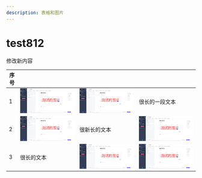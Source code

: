 ```yaml
---
description: 表格和图片
---
```


# test812

修改新内容

| 序号 |                                          |                                         |                                          |
| -- | ---------------------------------------- | --------------------------------------- | ---------------------------------------- |
| 1  | ![](<../.gitbook/assets/image (10).png>) | ![](<../.gitbook/assets/image (1).png>) | 很长的一段文本                                  |
| 2  | ![](<../.gitbook/assets/image (4).png>)  | 很新长的文本                                  | ![](<../.gitbook/assets/image (3).png>)  |
| 3  | 很长的文本                                    | ![](<../.gitbook/assets/image (9).png>) | ![](<../.gitbook/assets/image (12).png>) |
